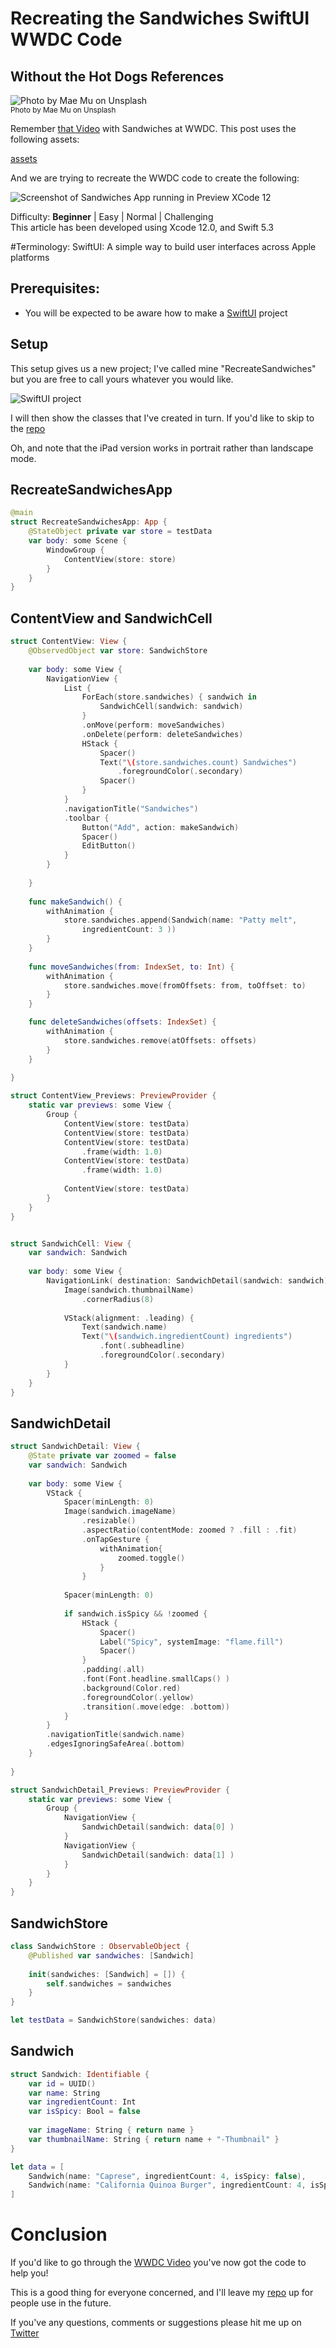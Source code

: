 # Recreating the Sandwiches SwiftUI WWDC Code
## Without the Hot Dogs References

![Photo by Mae Mu on Unsplash](Images/photo-1553909489-cd47e0907980.jpeg)<br/>
<sub>Photo by Mae Mu on Unsplash<sub>

Remember [that Video](https://developer.apple.com/videos/play/wwdc2020/10119/) with Sandwiches at WWDC. This post uses the following assets:

[assets](https://github.com/jaypricer/resources-intro-swiftui-wwdc20-10119)

And we are trying to recreate the WWDC code to create the following:

![Screenshot of Sandwiches App running in Preview XCode 12](Images/Sandwich-screenshot.png "Sandwichs App")

Difficulty: **Beginner** | Easy | Normal | Challenging<br/>
This article has been developed using Xcode 12.0, and Swift 5.3

#Terminology:
SwiftUI: A simple way to build user interfaces across Apple platforms

## Prerequisites:
* You will be expected to be aware how to make a [SwiftUI](https://medium.com/@stevenpcurtis.sc/hello-world-swiftui-92bcf48a62d3) project

## Setup 
This setup gives us a new project; I've called mine "RecreateSandwiches" but you are free to call yours whatever you would like.

![SwiftUI project](Images/setupprojects.png)

I will then show the classes that I've created in turn. If you'd like to skip to the [repo](https://github.com/stevencurtis/SwiftCoding/tree/master/SwiftUI/RecreateSandwiches) 

Oh, and note that the iPad version works in portrait rather than landscape mode. 

## RecreateSandwichesApp
```swift
@main
struct RecreateSandwichesApp: App {
    @StateObject private var store = testData
    var body: some Scene {
        WindowGroup {
            ContentView(store: store)
        }
    }
}
```

## ContentView and SandwichCell
```swift
struct ContentView: View {
    @ObservedObject var store: SandwichStore
    
    var body: some View {
        NavigationView {
            List {
                ForEach(store.sandwiches) { sandwich in
                    SandwichCell(sandwich: sandwich)
                }
                .onMove(perform: moveSandwiches)
                .onDelete(perform: deleteSandwiches)
                HStack {
                    Spacer()
                    Text("\(store.sandwiches.count) Sandwiches")
                        .foregroundColor(.secondary)
                    Spacer()
                }
            }
            .navigationTitle("Sandwiches")
            .toolbar {
                Button("Add", action: makeSandwich)
                Spacer()
                EditButton()
            }
        }
        
    }
    
    func makeSandwich() {
        withAnimation {
            store.sandwiches.append(Sandwich(name: "Patty melt",
                ingredientCount: 3 ))
        }
    }
    
    func moveSandwiches(from: IndexSet, to: Int) {
        withAnimation {
            store.sandwiches.move(fromOffsets: from, toOffset: to)
        }
    }

    func deleteSandwiches(offsets: IndexSet) {
        withAnimation {
            store.sandwiches.remove(atOffsets: offsets)
        }
    }
    
}

struct ContentView_Previews: PreviewProvider {
    static var previews: some View {
        Group {
            ContentView(store: testData)
            ContentView(store: testData)
            ContentView(store: testData)
                .frame(width: 1.0)
            ContentView(store: testData)
                .frame(width: 1.0)
                
            ContentView(store: testData)
        }
    }
}


struct SandwichCell: View {
    var sandwich: Sandwich
    
    var body: some View {
        NavigationLink( destination: SandwichDetail(sandwich: sandwich)) {
            Image(sandwich.thumbnailName)
                .cornerRadius(8)
            
            VStack(alignment: .leading) {
                Text(sandwich.name)
                Text("\(sandwich.ingredientCount) ingredients")
                    .font(.subheadline)
                    .foregroundColor(.secondary)
            }
        }
    }
}
```

## SandwichDetail

```swift
struct SandwichDetail: View {
    @State private var zoomed = false
    var sandwich: Sandwich
    
    var body: some View {
        VStack {
            Spacer(minLength: 0)
            Image(sandwich.imageName)
                .resizable()
                .aspectRatio(contentMode: zoomed ? .fill : .fit)
                .onTapGesture {
                    withAnimation{
                        zoomed.toggle()
                    }
                }
            
            Spacer(minLength: 0)
            
            if sandwich.isSpicy && !zoomed {
                HStack {
                    Spacer()
                    Label("Spicy", systemImage: "flame.fill")
                    Spacer()
                }
                .padding(.all)
                .font(Font.headline.smallCaps() )
                .background(Color.red)
                .foregroundColor(.yellow)
                .transition(.move(edge: .bottom))
            }
        }
        .navigationTitle(sandwich.name)
        .edgesIgnoringSafeArea(.bottom)
    }
    
}

struct SandwichDetail_Previews: PreviewProvider {
    static var previews: some View {
        Group {
            NavigationView {
                SandwichDetail(sandwich: data[0] )
            }
            NavigationView {
                SandwichDetail(sandwich: data[1] )
            }
        }
    }
}
```

## SandwichStore

```swift
class SandwichStore : ObservableObject {
    @Published var sandwiches: [Sandwich]
    
    init(sandwiches: [Sandwich] = []) {
        self.sandwiches = sandwiches
    }
}

let testData = SandwichStore(sandwiches: data)
```

## Sandwich

```swift
struct Sandwich: Identifiable {
    var id = UUID()
    var name: String
    var ingredientCount: Int
    var isSpicy: Bool = false
    
    var imageName: String { return name }
    var thumbnailName: String { return name + "-Thumbnail" }
}

let data = [
    Sandwich(name: "Caprese", ingredientCount: 4, isSpicy: false),
    Sandwich(name: "California Quinoa Burger", ingredientCount: 4, isSpicy: false),
]
```

# Conclusion
If you'd like to go through the [WWDC Video](https://developer.apple.com/videos/play/wwdc2020/10119/) you've now got the code to help you!

This is a good thing for everyone concerned, and I'll leave my [repo](https://github.com/stevencurtis/SwiftCoding/tree/master/SwiftUI/RecreateSandwiches) up for people use in the future. 

If you've any questions, comments or suggestions please hit me up on [Twitter](https://twitter.com/stevenpcurtis) 